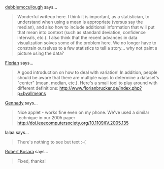 <a href="http://gravatar.com/debbiemccullough" rel="nofollow noopener" target="_blank">debbiemccullough</a> says…
>	Wonderful writeup here.  I think it is important, as a statistician, to understand when using a mean is appropriate (versus say the median), and also how to include additional information that will put that mean into context (such as standard deviation, confidence intervals, etc.).  I also think that the recent advances in data visualization solves some of the problem here.  We no longer have to constrain ourselves to a few statistics to tell a story... why not paint a picture using the data?

<a href="http://www.florianbrucker.de" rel="nofollow noopener" target="_blank">Florian</a> says…
>	A good introduction on how to deal with variation! In addition, people should be aware that there are multiple ways to determine a dataset's "center" (mean, median, etc.). Here's a small tool to play around with different definitions: http://www.florianbrucker.de/index.php?p=byallmeans

<a href="http://geoanalytics.net" rel="nofollow noopener" target="_blank">Gennady</a> says…
>	Nice applet - works fine even on my phone. We've used a similar technique in our 2005 paper http://doi.ieeecomputersociety.org/10.1109/IV.2005.135

lalaa says…
>	There's nothing to see but text :-(

<a href="/about" rel="nofollow noopener" target="_blank">Robert Kosara</a> says…
>	Fixed, thanks!
